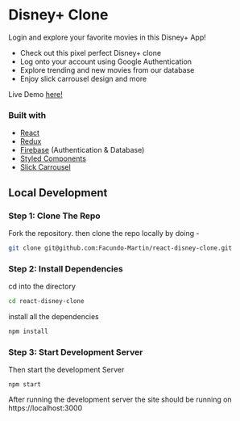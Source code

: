 # Disney+ Clone

Login and explore your favorite movies in this Disney+ App!

- Check out this pixel perfect Disney+ clone
- Log onto your account using Google Authentication
- Explore trending and new movies from our database
- Enjoy slick carrousel design and more

Live Demo [here!](https://disney-clone-3835b.web.app/)


### Built with

- [React](http://reactjs.org/)
- [Redux](https://redux.js.org/)
- [Firebase](https://firebase.google.com/) (Authentication & Database)
- [Styled Components](https://styled-components.com/)
- [Slick Carrousel](http://kenwheeler.github.io/slick/)


## Local Development

### Step 1: Clone The Repo

Fork the repository. then clone the repo locally by doing -

```bash
git clone git@github.com:Facundo-Martin/react-disney-clone.git
```

### Step 2: Install Dependencies

cd into the directory

```bash
cd react-disney-clone
```

install all the dependencies

```bash
npm install
```

### Step 3: Start Development Server

Then start the development Server

```
npm start
```

After running the development server the site should be running on https://localhost:3000
